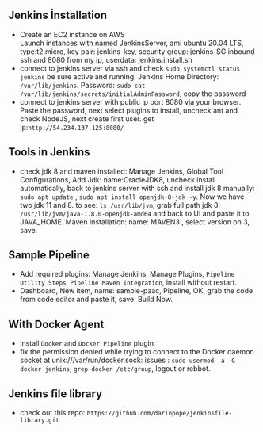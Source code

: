 
## Jenkins İnstallation
- Create an EC2 instance on AWS  
Launch instances with named JenkinsServer, ami ubuntu 20.04 LTS, type:t2.micro, key pair: jenkins-key, security group: jenkins-SG inbound ssh and 8080 from my ip, userdata: jenkins.install.sh  
- connect to jenkins server via ssh and check `sudo systemctl status jenkins` be sure active and running. Jenkins Home Directory: `/var/lib/jenkins`. Password: `sudo cat /var/lib/jenkins/secrets/initialAdminPassword`, copy the password 
- connect to jenkins server with public ip port 8080 via your browser. Paste the password, next select plugins to install, uncheck ant and check NodeJS, next create first user.  get ip:`http://54.234.137.125:8080/`  

## Tools in Jenkins
- check jdk 8 and maven installed: Manage Jenkins, Global Tool Configurations, Add Jdk: name:OracleJDK8, uncheck install automatically, back to jenkins server with ssh and install jdk 8 manually: `sudo apt update` , `sudo apt install openjdk-8-jdk -y`. Now we have two jdk 11 and 8. to see: `ls /usr/lib/jvm`, grab full path jdk 8: `/usr/lib/jvm/java-1.8.0-openjdk-amd64` and back to UI and paste it to JAVA_HOME. Maven Installation: name: MAVEN3 , select version on 3,  save.  

## Sample Pipeline
- Add required plugins: Manage Jenkins, Manage Plugins, `Pipeline Utility Steps`, `Pipeline Maven Integration`, install without restart.  
- Dashboard, New item, name: sample-paac, Pipeline, OK, grab the code from code editor and paste it, save. Build Now.  


## With Docker Agent
- install `Docker` and `Docker Pipeline` plugin  
- fix the permission denied while trying to connect to the Docker daemon socket at unix:///var/run/docker.sock: issues : `sudo usermod -a -G docker jenkins`, `grep docker /etc/group`, logout or rebbot.  

## Jenkins file library
- check out this repo: `https://github.com/darinpope/jenkinsfile-library.git`